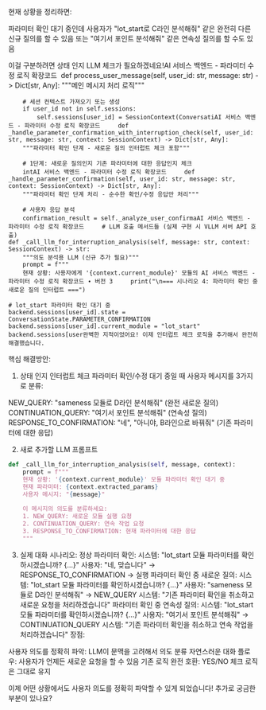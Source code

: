 현재 상황을 정리하면:

파라미터 확인 대기 중인데 사용자가 "lot_start로 C라인 분석해줘" 같은 완전히 다른 신규 질의를 할 수 있음
또는 "여기서 포인트 분석해줘" 같은 연속성 질의를 할 수도 있음

이걸 구분하려면 상태 인지 LLM 체크가 필요하겠네요!AI 서비스 백엔드 - 파라미터 수정 로직 확장코드     def process_user_message(self, user_id: str, message: str) -> Dict[str, Any]:
        """메인 메시지 처리 로직"""
        
        # 세션 컨텍스트 가져오기 또는 생성
        if user_id not in self.sessions:
            self.sessions[user_id] = SessionContext(ConversatiAI 서비스 백엔드 - 파라미터 수정 로직 확장코드     def _handle_parameter_confirmation_with_interruption_check(self, user_id: str, message: str, context: SessionContext) -> Dict[str, Any]:
        """파라미터 확인 단계 - 새로운 질의 인터럽트 체크 포함"""
        
        # 1단계: 새로운 질의인지 기존 파라미터에 대한 응답인지 체크
        intAI 서비스 백엔드 - 파라미터 수정 로직 확장코드     def _handle_parameter_confirmation(self, user_id: str, message: str, context: SessionContext) -> Dict[str, Any]:
        """파라미터 확인 단계 처리 - 순수한 확인/수정 응답만 처리"""
        
        # 사용자 응답 분석
        confirmation_result = self._analyze_user_confirmaAI 서비스 백엔드 - 파라미터 수정 로직 확장코드     # LLM 호출 메서드들 (실제 구현 시 VLLM 서버 API 호출)
    def _call_llm_for_interruption_analysis(self, message: str, context: SessionContext) -> str:
        """의도 분석용 LLM (신규 추가 필요)"""
        prompt = f"""
        현재 상황: 사용자에게 '{context.current_module}' 모듈의 AI 서비스 백엔드 - 파라미터 수정 로직 확장코드 ∙ 버전 3     print("\n=== 시나리오 4: 파라미터 확인 중 새로운 질의 인터럽트 ===")
    
    # lot_start 파라미터 확인 대기 중
    backend.sessions[user_id].state = ConversationState.PARAMETER_CONFIRMATION
    backend.sessions[user_id].current_module = "lot_start"
    backend.sessions[user완벽한 지적이었어요! 이제 인터럽트 체크 로직을 추가해서 완전히 해결했습니다.
핵심 해결방안:
1. 상태 인지 인터럽트 체크
파라미터 확인/수정 대기 중일 때 사용자 메시지를 3가지로 분류:

NEW_QUERY: "sameness 모듈로 D라인 분석해줘" (완전 새로운 질의)
CONTINUATION_QUERY: "여기서 포인트 분석해줘" (연속성 질의)
RESPONSE_TO_CONFIRMATION: "네", "아니야, B라인으로 바꿔줘" (기존 파라미터에 대한 응답)

2. 새로 추가할 LLM 프롬프트
```python
def _call_llm_for_interruption_analysis(self, message, context):
    prompt = f"""
    현재 상황: '{context.current_module}' 모듈 파라미터 확인 대기 중
    현재 파라미터: {context.extracted_params}
    사용자 메시지: "{message}"
    
    이 메시지의 의도를 분류하세요:
    1. NEW_QUERY: 새로운 모듈 실행 요청
    2. CONTINUATION_QUERY: 연속 작업 요청
    3. RESPONSE_TO_CONFIRMATION: 현재 파라미터에 대한 응답
    """
```
3. 실제 대화 시나리오:
정상 파라미터 확인:
시스템: "lot_start 모듈 파라미터를 확인하시겠습니까? {...}"
사용자: "네, 맞습니다"  → RESPONSE_TO_CONFIRMATION → 실행
파라미터 확인 중 새로운 질의:
시스템: "lot_start 모듈 파라미터를 확인하시겠습니까? {...}"
사용자: "sameness 모듈로 D라인 분석해줘"  → NEW_QUERY 
시스템: "기존 파라미터 확인을 취소하고 새로운 요청을 처리하겠습니다"
파라미터 확인 중 연속성 질의:
시스템: "lot_start 모듈 파라미터를 확인하시겠습니까? {...}"
사용자: "여기서 포인트 분석해줘"  → CONTINUATION_QUERY
시스템: "기존 파라미터 확인을 취소하고 연속 작업을 처리하겠습니다"
장점:

사용자 의도를 정확히 파악: LLM이 문맥을 고려해서 의도 분류
자연스러운 대화 플로우: 사용자가 언제든 새로운 요청을 할 수 있음
기존 로직 완전 호환: YES/NO 체크 로직은 그대로 유지

이제 어떤 상황에서도 사용자 의도를 정확히 파악할 수 있게 되었습니다! 추가로 궁금한 부분이 있나요?
